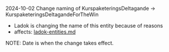 2024-10-02 Change naming of KurspaketeringsDeltagande -> KurspaketeringsDeltagandeForTheWin
- Ladok is changing the name of this entity because of reasons
- affects: [ladok-entities.md](./ladok-entities.md)

NOTE: Date is when the change takes effect.